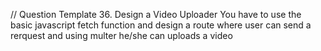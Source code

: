  // Question  Template
 36. Design a Video Uploader
  You have to use the basic javascript fetch function and design a route where user can send a rerquest  and using multer he/she can uploads a video 